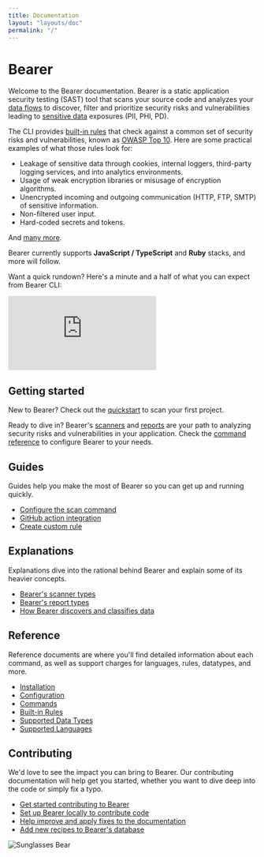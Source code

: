 ```yaml
---
title: Documentation
layout: "layouts/doc"
permalink: "/"
---
```


# Bearer

Welcome to the Bearer documentation. Bearer is a static application security testing (SAST) tool that scans your source code and analyzes your [data flows](/explanations/discovery-and-classification) to discover, filter and prioritize security risks and vulnerabilities leading to [sensitive data](/reference/datatypes/) exposures (PII, PHI, PD).

The CLI provides [built-in rules](/reference/rules) that check against a common set of security risks and vulnerabilities, known as [OWASP Top 10](https://owasp.org/www-project-top-ten/). Here are some practical examples of what those rules look for:

- Leakage of sensitive data through cookies, internal loggers, third-party logging services, and into analytics environments.
- Usage of weak encryption libraries or misusage of encryption algorithms.
- Unencrypted incoming and outgoing communication (HTTP, FTP, SMTP) of sensitive information.
- Non-filtered user input.
- Hard-coded secrets and tokens.

And [many more](/reference/rules).

Bearer currently supports **JavaScript / TypeScript** and **Ruby** stacks, and more will follow.

Want a quick rundown? Here's a minute and a half of what you can expect from Bearer CLI:

<iframe class="w-full aspect-video" src="https://www.youtube.com/embed/WeyPmYyP5Nc" title="YouTube video player" frameborder="0" allow="accelerometer; autoplay; clipboard-write; encrypted-media; gyroscope; picture-in-picture; web-share" allowfullscreen></iframe>

## Getting started

New to Bearer? Check out the [quickstart](/quickstart/) to scan your first project. 

Ready to dive in? Bearer's [scanners](/explanations/scanners/) and [reports](/explanations/reports/) are your path to analyzing security risks and vulnerabilities in your application. Check the [command reference](/reference/commands/) to configure Bearer to your needs.

## Guides

Guides help you make the most of Bearer so you can get up and running quickly.

- [Configure the scan command](/guides/configure-scan/)
- [GitHub action integration](/guides/github-action/)
- [Create custom rule](/guides/custom-rule/)

## Explanations

Explanations dive into the rational behind Bearer and explain some of its heavier concepts.
- [Bearer's scanner types](/explanations/scanners/)
- [Bearer's report types](/explanations/reports/)
- [How Bearer discovers and classifies data](/explanations/discovery-and-classification/)

## Reference

Reference documents are where you'll find detailed information about each command, as well as support charges for languages, rules, datatypes, and more.

- [Installation](/reference/installation/)
- [Configuration](/reference/config/)
- [Commands](/reference/commands/)
- [Built-in Rules](/reference/rules/)
- [Supported Data Types](/reference/datatypes/)
- [Supported Languages](/reference/supported-languages/)

## Contributing

We'd love to see the impact you can bring to Bearer. Our contributing documentation will help get you started, whether you want to dive deep into the code or simply fix a typo.

- [Get started contributing to Bearer](/contributing/)
- [Set up Bearer locally to contribute code](/contributing/code/)
- [Help improve and apply fixes to the documentation](/contributing/docs/)
- [Add new recipes to Bearer's database](/contributing/recipes/)
  
![Sunglasses Bear](/assets/img/contribute-bearer.png)
